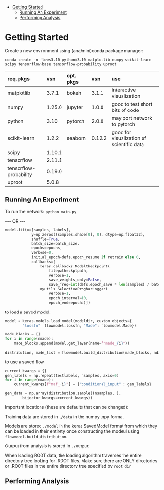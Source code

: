 <!--flows README-->
- [Getting Started](#getting-started)
  - [Running An Experiment](#running-an-experiment)
  - [Performing Analysis](#performing-analysis)

# Getting Started

Create a new environment using (ana/mini)conda package manager:

```conda create -n flows3.10 python=3.10 matplotlib numpy scikit-learn scipy tensorflow-base tensorflow-probability uproot```

| req. pkgs              | vsn    | opt. pkgs | vsn    | use                                       |
| :--------------------- | :----- | :-------- | :----- | :---------------------------------------- |
| matplotlib             | 3.7.1  | bokeh     | 3.1.1  | interactive visualization                 |
| numpy                  | 1.25.0 | jupyter   | 1.0.0  | good to test short bits of code           |
| python                 | 3.10   | pytorch   | 2.0.0  | may port network to pytorch               |
| scikit-learn           | 1.2.2  | seaborn   | 0.12.2 | good for visualization of scientific data |
| scipy                  | 1.10.1 |           |        |                                           |
| tensorflow             | 2.11.1 |           |        |                                           |
| tensorflow-probability | 0.19.0 |           |        |                                           |
| uproot                 | 5.0.8  |           |        |                                           |

## Running An Experiment

To run the network:
```python main.py```

--- OR ---

``` py
model.fit(x=[samples, labels],
            y=np.zeros((samples.shape[0], 0), dtype=np.float32),
            shuffle=True,
            batch_size=batch_size,
            epochs=epochs,
            verbose=0,
            initial_epoch=defs.epoch_resume if retrain else 0,
            callbacks=[
                keras.callbacks.ModelCheckpoint(
                    filepath=ckptpath,
                    verbose=1,
                    save_weights_only=False,
                    save_freq=int(defs.epoch_save * len(samples) / batch_size)),
                myutils.SelectiveProgbarLogger(
                    verbose=1,
                    epoch_interval=10,
                    epoch_end=epochs)])
```

to load a saved model:
``` py
model = keras.models.load_model(modeldir, custom_objects={
        "lossfn": flowmodel.lossfn, "Made": flowmodel.Made})

made_blocks = []
for i in range(nmade):
    made_blocks.append(model.get_layer(name=f"made_{i}"))
    
distribution, made_list = flowmodel.build_distribution(made_blocks, ndim)
```

to use a saved flow
``` py
current_kwargs = {}
gen_labels = np.repeat(testlabels, nsamples, axis=0)
for i in range(nmade):
    current_kwargs[f"maf_{i}"] = {"conditional_input" : gen_labels}

gen_data = np.array(distribution.sample((nsamples, ),    
        bijector_kwargs=current_kwargs))
```

Important locations (these are defaults that can be changed):

Training data are stored in ```./data``` in the numpy .npy format

Models are stored ```./model``` in the keras SavedModel format from which they can be loaded in their entirety once constructing the modeul using ```flowmodel.build_distribution```.

Output from analysis is stored in ```./output```

When loading ROOT data, the loading algorithm traverses the entire directory tree looking for .ROOT files. Make sure there are ONLY directories or .ROOT files in the entire directory tree specified by ```root_dir```

## Performing Analysis

